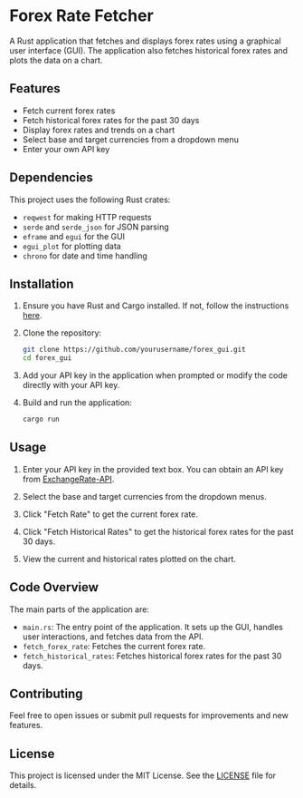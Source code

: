 
# Forex Rate Fetcher

A Rust application that fetches and displays forex rates using a graphical user interface (GUI). The application also fetches historical forex rates and plots the data on a chart.

## Features

- Fetch current forex rates
- Fetch historical forex rates for the past 30 days
- Display forex rates and trends on a chart
- Select base and target currencies from a dropdown menu
- Enter your own API key

## Dependencies

This project uses the following Rust crates:

- `reqwest` for making HTTP requests
- `serde` and `serde_json` for JSON parsing
- `eframe` and `egui` for the GUI
- `egui_plot` for plotting data
- `chrono` for date and time handling

## Installation

1. Ensure you have Rust and Cargo installed. If not, follow the instructions [here](https://www.rust-lang.org/tools/install).

2. Clone the repository:

   ```sh
   git clone https://github.com/yourusername/forex_gui.git
   cd forex_gui
   ```

3. Add your API key in the application when prompted or modify the code directly with your API key.

4. Build and run the application:

   ```sh
   cargo run
   ```

## Usage

1. Enter your API key in the provided text box. You can obtain an API key from [ExchangeRate-API](https://www.exchangerate-api.com/).

2. Select the base and target currencies from the dropdown menus.

3. Click "Fetch Rate" to get the current forex rate.

4. Click "Fetch Historical Rates" to get the historical forex rates for the past 30 days.

5. View the current and historical rates plotted on the chart.

## Code Overview

The main parts of the application are:

- `main.rs`: The entry point of the application. It sets up the GUI, handles user interactions, and fetches data from the API.
- `fetch_forex_rate`: Fetches the current forex rate.
- `fetch_historical_rates`: Fetches historical forex rates for the past 30 days.

## Contributing

Feel free to open issues or submit pull requests for improvements and new features.

## License

This project is licensed under the MIT License. See the [LICENSE](LICENSE) file for details.
